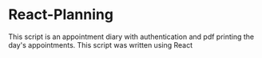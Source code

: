 # React-Planning
This script is an appointment diary with authentication and pdf printing the day's appointments. This script was written using React
